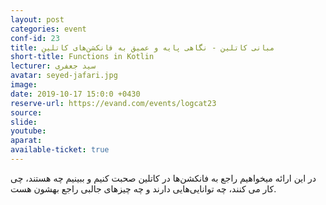 ```yaml
---
layout: post
categories: event
conf-id: 23
title: مبانی کاتلین - نگاهی پایه و عمیق به فانکشن‌های کاتلین
short-title: Functions in Kotlin
lecturer: سید جعفری
avatar: seyed-jafari.jpg
image: 
date: 2019-10-17 15:0:0 +0430
reserve-url: https://evand.com/events/logcat23
source: 
slide: 
youtube: 
aparat: 
available-ticket: true
---
```

در این ارائه میخواهیم راجع به فانکشن‌ها در کاتلین صحبت کنیم و ببینیم چه هستند، چی کار می کنند، چه توانایی‌هایی دارند و چه چیز‌های جالبی راجع بهشون هست.